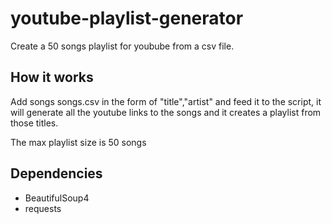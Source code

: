 # youtube-playlist-generator
Create a 50 songs playlist for youbube from a csv file.

## How it works
Add songs songs.csv in the form of "title","artist" and feed it to the script, it will generate all the youtube links to the songs and it creates a playlist from those titles.

The max playlist size is 50 songs


## Dependencies
- BeautifulSoup4
- requests
